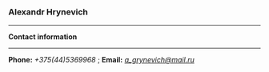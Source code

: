 ### Alexandr Hrynevich
___
**Contact information**
___
 **Phone:** *+375(44)5369968* ;    **Email:** *a_grynevich@mail.ru* 
